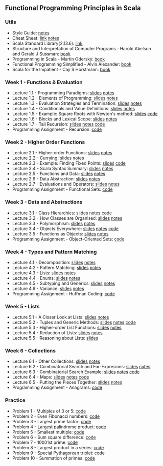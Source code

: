 ## Functional Programming Principles in Scala

### Utils
- Style Guide: [notes](https://github.com/mariasintea/Functional-Programming-in-Scala-Specialization/blob/main/utils/Style-Guide.pdf)
- Cheat Sheet: [link](https://github.com/lampepfl/progfun-wiki/blob/gh-pages/CheatSheet.md) [notes](https://github.com/mariasintea/Functional-Programming-in-Scala-Specialization/blob/main/utils/Cheat-Sheet.pdf)
- Scala Standard Library(2.13.6): [link](https://www.scala-lang.org/api/current/)
- Structure and Interpretation of Computer Programs - Harold Abelson and Gerald J Sussman: [book](https://mitpress.mit.edu/sites/default/files/sicp/full-text/book/book.html)
- Programming in Scala - Martin Odersky: [book](https://github.com/mariasintea/Functional-Programming-in-Scala-Specialization/blob/main/utils/Programming%20in%20Scala%2C%20Fourth%20Edition%20-%20Martin%20Odersky.pdf)
- Functional Programming Simplified - Alvin Alexander: [book](https://github.com/mariasintea/Functional-Programming-in-Scala-Specialization/blob/main/utils/Alvin%20Alexander%20-%20Functional%20Programming%2C%20Simplified_%20(Scala%20edition)%20(2017).pdf)
- Scala for the Impatient - Cay S Horstmann: [book](https://github.com/mariasintea/Functional-Programming-in-Scala-Specialization/blob/main/utils/Cay%20S.%20Horstmann%20-%20Scala%20for%20the%20Impatient-Addison-Wesley%20(2016).pdf)

### Week 1 - Functions & Evaluation
- Lecture 1.1 - Programming Paradigms: [slides](https://github.com/mariasintea/Functional-Programming-in-Scala-Specialization/blob/main/week-1/Lecture1.1-Programming-Paradigms.pdf) [notes](https://github.com/mariasintea/Functional-Programming-in-Scala-Specialization/blob/main/week-1/Lecture1.1-Programming-Paradigms-Notes.pdf)
- Lecture 1.2 - Elements of Programming: [slides](https://github.com/mariasintea/Functional-Programming-in-Scala-Specialization/blob/main/week-1/Lecture1.2-Elements-of-Programming.pdf) [notes](https://github.com/mariasintea/Functional-Programming-in-Scala-Specialization/blob/main/week-1/Lecture1.2-Elements-of-Programming-Notes.pdf)
- Lecture 1.3 - Evaluation Strategies and Termination: [slides](https://github.com/mariasintea/Functional-Programming-in-Scala-Specialization/blob/main/week-1/Lecture1.3-Evaluation-Strategies-and-Termination.pdf) [notes](https://github.com/mariasintea/Functional-Programming-in-Scala-Specialization/blob/main/week-1/Lecture1.3-Evaluation-Strategies-and-Termination-Notes.pdf)
- Lecture 1.4 - Conditionals and Value Definitions: [slides](https://github.com/mariasintea/Functional-Programming-in-Scala-Specialization/blob/main/week-1/Lecture1.4-Conditionals-and-Value-Definitions.pdf) [notes](https://github.com/mariasintea/Functional-Programming-in-Scala-Specialization/blob/main/week-1/Lecture1.4-Conditionals-and-Value-Definitions-Notes.pdf)
- Lecture 1.5 - Example: Square Roots with Newton's method: [slides](https://github.com/mariasintea/Functional-Programming-in-Scala-Specialization/blob/main/week-1/Lecture1.5-Example-Square-Roots-with-Newtons-Method.pdf) [code](https://github.com/mariasintea/Functional-Programming-in-Scala-Specialization/tree/main/week-1/SquareRoots-NewtonsMethod/src)
- Lecture 1.6 - Blocks and Lexical Scope: [slides](https://github.com/mariasintea/Functional-Programming-in-Scala-Specialization/blob/main/week-1/Lecture1.6-Blocks-and-Lexical-Scope.pdf) [notes](https://github.com/mariasintea/Functional-Programming-in-Scala-Specialization/blob/main/week-1/Lecture1.6-Blocks-and-Lexical-Scope-Notes.pdf)
- Lecture 1.7 - Tail Recursion: [slides](https://github.com/mariasintea/Functional-Programming-in-Scala-Specialization/blob/main/week-1/Lecture1.7-Tail-Recursion.pdf) [notes](https://github.com/mariasintea/Functional-Programming-in-Scala-Specialization/blob/main/week-1/Lecture1.7-Tail-Recursion-Notes.pdf) [code](https://github.com/mariasintea/Functional-Programming-in-Scala-Specialization/tree/main/week-1/Factorial-TailRecursion/src)
- Programming Assignment - Recursion: [code](https://github.com/mariasintea/Functional-Programming-in-Scala-Specialization/tree/main/week-1/Recursion/recfun/src)

### Week 2 - Higher Order Functions
- Lecture 2.1 - Higher-order Functions: [slides](https://github.com/mariasintea/Functional-Programming-in-Scala-Specialization/blob/main/week-2/Lecture2.1-Higher-Order-Functions.pdf) [notes](https://github.com/mariasintea/Functional-Programming-in-Scala-Specialization/blob/main/week-2/Lecture2.1-Higher-Order-Functions-Notes.pdf)
- Lecture 2.2 - Currying: [slides](https://github.com/mariasintea/Functional-Programming-in-Scala-Specialization/blob/main/week-2/Lecture2.2-Currying.pdf) [notes](https://github.com/mariasintea/Functional-Programming-in-Scala-Specialization/blob/main/week-2/Lecture2.2-Currying-Notes.pdf)
- Lecture 2.3 - Example: Finding Fixed Points: [slides](https://github.com/mariasintea/Functional-Programming-in-Scala-Specialization/blob/main/week-2/Lecture2.3-Example-Finding-Fixed-Points.pdf) [code](https://github.com/mariasintea/Functional-Programming-in-Scala-Specialization/tree/main/week-2/FixedPoints/src)
- Lecture 2.4 - Scala Syntax Summary: [slides](https://github.com/mariasintea/Functional-Programming-in-Scala-Specialization/blob/main/week-2/Lecture2.4-Scala-Syntax-Summary.pdf) [notes](https://github.com/mariasintea/Functional-Programming-in-Scala-Specialization/blob/main/week-2/Lecture2.4-Scala-Syntax-Summary-Notes.pdf)
- Lecture 2.5 - Functions and Data: [slides](https://github.com/mariasintea/Functional-Programming-in-Scala-Specialization/blob/main/week-2/Lecture2.5-Functions-and-Data.pdf) [notes](https://github.com/mariasintea/Functional-Programming-in-Scala-Specialization/blob/main/week-2/Lecture2.5-Functions-and-Data-Notes.pdf)
- Lecture 2.6 - Data Abstraction: [slides](https://github.com/mariasintea/Functional-Programming-in-Scala-Specialization/blob/main/week-2/Lecture2.6-Data-Abstraction.pdf) [notes](https://github.com/mariasintea/Functional-Programming-in-Scala-Specialization/blob/main/week-2/Lecture2.6-Data-Abstraction-Notes.pdf)
- Lecture 2.7 - Evaluations and Operators: [slides](https://github.com/mariasintea/Functional-Programming-in-Scala-Specialization/blob/main/week-2/Lecture2.7-Evaluation-and-Operators.pdf) [notes](https://github.com/mariasintea/Functional-Programming-in-Scala-Specialization/blob/main/week-2/Lecture2.7-Evaluation-and-Operators-Notes.pdf)
- Programming Assignment - Functional Sets: [code](https://github.com/mariasintea/Functional-Programming-in-Scala-Specialization/tree/main/week-2/Functional%20Sets/funsets/src)

### Week 3 - Data and Abstractions
- Lecture 3.1 - Class Hierarchies: [slides](https://github.com/mariasintea/Functional-Programming-in-Scala-Specialization/blob/main/week-3/Lecture3.1-Class-hierarchies.pdf) [notes](https://github.com/mariasintea/Functional-Programming-in-Scala-Specialization/blob/main/week-3/Lecture3.1-Class-Hierarchies-Notes.pdf) [code](https://github.com/mariasintea/Functional-Programming-in-Scala-Specialization/tree/main/week-3/sets/src)
- Lecture 3.2 - How Classes are Organised: [slides](https://github.com/mariasintea/Functional-Programming-in-Scala-Specialization/blob/main/week-3/Lecture3.2-How-Classes-are-Organized.pdf) [notes](https://github.com/mariasintea/Functional-Programming-in-Scala-Specialization/blob/main/week-3/Lecture3.2-How-Classes-are-Organized-Notes.pdf)
- Lecture 3.3 - Polymorphism: [slides](https://github.com/mariasintea/Functional-Programming-in-Scala-Specialization/blob/main/week-3/Lecture3.3-Polymorphism.pdf) [notes](https://github.com/mariasintea/Functional-Programming-in-Scala-Specialization/blob/main/week-3/Lecture3.3-Polymorphism-Notes.pdf)
- Lecture 3.4 - Objects Everywhere: [slides](https://github.com/mariasintea/Functional-Programming-in-Scala-Specialization/blob/main/week-3/Lecture3.4-Objects-Everywhere.pdf) [notes](https://github.com/mariasintea/Functional-Programming-in-Scala-Specialization/blob/main/week-3/Lecture3.4-Objects-Everywhere-Notes.pdf) [code](https://github.com/mariasintea/Functional-Programming-in-Scala-Specialization/tree/main/week-3/naturalNumbers/src)
- Lecture 3.5 - Functions as Objects: [slides](https://github.com/mariasintea/Functional-Programming-in-Scala-Specialization/blob/main/week-3/Lecture3.5-Functions-as-Objects.pdf) [notes](https://github.com/mariasintea/Functional-Programming-in-Scala-Specialization/blob/main/week-3/Lecture3.5-Functions-as-Objects-Notes.pdf)
- Programming Assignment - Object-Oriented Sets: [code](https://github.com/mariasintea/Functional-Programming-in-Scala-Specialization/tree/main/week-3/ObjectOrientedSets/objsets/src)

### Week 4 - Types and Pattern Matching
- Lecture 4.1 - Decomposition: [slides](https://github.com/mariasintea/Functional-Programming-in-Scala-Specialization/blob/main/week-4/Lecture4.1-Decomposition.pdf) [notes](https://github.com/mariasintea/Functional-Programming-in-Scala-Specialization/blob/main/week-4/Lecture4.1-Decomposition-Notes.pdf)
- Lecture 4.2 - Pattern Matching: [slides](https://github.com/mariasintea/Functional-Programming-in-Scala-Specialization/blob/main/week-4/Lecture4.2-Pattern-Matching.pdf) [notes](https://github.com/mariasintea/Functional-Programming-in-Scala-Specialization/blob/main/week-4/Lecture4.2-Pattern-Matching-Notes.pdf)
- Lecture 4.3 - Lists: [slides](https://github.com/mariasintea/Functional-Programming-in-Scala-Specialization/blob/main/week-4/Lecture4.3-Lists.pdf) [notes](https://github.com/mariasintea/Functional-Programming-in-Scala-Specialization/blob/main/week-4/Lecture4.3-Lists-Notes.pdf)
- Lecture 4.4 - Enums: [slides](https://github.com/mariasintea/Functional-Programming-in-Scala-Specialization/blob/main/week-4/Lecture4.4-Enums.pdf) [notes](https://github.com/mariasintea/Functional-Programming-in-Scala-Specialization/blob/main/week-4/Lecture4.4-Enums-Notes.pdf)
- Lecture 4.5 - Subtyping and Generics: [slides](https://github.com/mariasintea/Functional-Programming-in-Scala-Specialization/blob/main/week-4/Lecture4.5-Subtyping-and-Generics.pdf) [notes](https://github.com/mariasintea/Functional-Programming-in-Scala-Specialization/blob/main/week-4/Lecture4.5-Subtyping-and-Generics-Notes.pdf)
- Lecture 4.6 - Variance: [slides](https://github.com/mariasintea/Functional-Programming-in-Scala-Specialization/blob/main/week-4/Lecture4.6-Variance.pdf) [notes](https://github.com/mariasintea/Functional-Programming-in-Scala-Specialization/blob/main/week-4/Lecture4.6-Variance-Notes.pdf)
- Programming Assignment - Huffman Coding: [code](https://github.com/mariasintea/Functional-Programming-in-Scala-Specialization/tree/main/week-4/HuffmanCoding/patmat/src)

### Week 5 - Lists
- Lecture 5.1 - A Closer Look at Lists: [slides](https://github.com/mariasintea/Functional-Programming-in-Scala-Specialization/blob/main/week-5/Lecture5.1-A-Closer-Look-at-Lists.pdf) [notes](https://github.com/mariasintea/Functional-Programming-in-Scala-Specialization/blob/main/week-5/Lecture5.1-A-Closer-Look-at-Lists-Notes.pdf)
- Lecture 5.2 - Tuples and Generic Methods: [slides](https://github.com/mariasintea/Functional-Programming-Principles-in-Scala/blob/main/week-5/Lecture5.2-Tuples-and-Generic-Methods.pdf) [notes](https://github.com/mariasintea/Functional-Programming-Principles-in-Scala/blob/main/week-5/Lecture5.2-Tuples-and-Generic-Methods-Notes.pdf) [code](https://github.com/mariasintea/Functional-Programming-Principles-in-Scala/blob/main/week-5/MergeSort/src)
- Lecture 5.3 - Higher-order List Functions: [slides](https://github.com/mariasintea/Functional-Programming-Principles-in-Scala/blob/main/week-5/Lecture5.3-Higher-Order-List-Functions.pdf) [notes](https://github.com/mariasintea/Functional-Programming-Principles-in-Scala/blob/main/week-5/Lecture5.3-Higher-Order-List-Functions-Notes.pdf)
- Lecture 5.4 - Reduction of Lists: [slides](https://github.com/mariasintea/Functional-Programming-Principles-in-Scala/blob/main/week-5/Lecture5.4-Reduction-of-Lists.pdf) [notes](https://github.com/mariasintea/Functional-Programming-Principles-in-Scala/blob/main/week-5/Lecture5.4-Reduction-of-Lists-Notes.pdf)
- Lecture 5.5 - Reasoning about Lists: [slides](https://github.com/mariasintea/Functional-Programming-Principles-in-Scala/blob/main/week-5/Lecture5.5-Reasoning-about-Lists.pdf)

### Week 6 - Collections
- Lecture 6.1 - Other Collections: [slides](https://github.com/mariasintea/Functional-Programming-Principles-in-Scala/blob/main/week-6/Lecture6.1-Other-Collections.pdf) [notes](https://github.com/mariasintea/Functional-Programming-Principles-in-Scala/blob/main/week-6/Lecture6.1-Other-Collections-Notes.pdf)
- Lecture 6.2 - Combinatorial Search and For-Expresions: [slides](https://github.com/mariasintea/Functional-Programming-Principles-in-Scala/blob/main/week-6/Lecture6.2-Combinatorial-Search-and-For-Expressions.pdf) [notes](https://github.com/mariasintea/Functional-Programming-Principles-in-Scala/blob/main/week-6/Lecture6.2-Combinatorial-Search-and-For-Expressions-Notes.pdf)
- Lecture 6.3 - Combinatorial Search Example: [slides](https://github.com/mariasintea/Functional-Programming-Principles-in-Scala/blob/main/week-6/Lecture6.3-Combinatorial-Search-Example.pdf) [notes](https://github.com/mariasintea/Functional-Programming-Principles-in-Scala/blob/main/week-6/Lecture6.3-Sets-Notes.pdf) [code](https://github.com/mariasintea/Functional-Programming-Principles-in-Scala/tree/main/week-6/NQueens/src)
- Lecture 6.4 - Maps: [slides](https://github.com/mariasintea/Functional-Programming-Principles-in-Scala/blob/main/week-6/Lecture6.4-Maps.pdf) [notes](https://github.com/mariasintea/Functional-Programming-Principles-in-Scala/blob/main/week-6/Lecture6.4-Maps-Notes.pdf) [code](https://github.com/mariasintea/Functional-Programming-Principles-in-Scala/tree/main/week-6/Polynoms/src)
- Lecture 6.5 - Putting the Pieces Together: [slides]() [notes]()
- Programming Assignment - Anagrams: [code]()

### Practice
- Problem 1	- Multiples of 3 or 5: [code](https://github.com/mariasintea/Functional-Programming-in-Scala-Specialization/blob/main/practice/ProjectEulerProblems/src/main/scala/1-MultiplesOf3Or5.scala)
- Problem 2 -	Even Fibonacci numbers: [code](https://github.com/mariasintea/Functional-Programming-in-Scala-Specialization/blob/main/practice/ProjectEulerProblems/src/main/scala/2-EvenFibonacciNumbers.scala)	
- Problem 3 -	Largest prime factor: [code](https://github.com/mariasintea/Functional-Programming-in-Scala-Specialization/blob/main/practice/ProjectEulerProblems/src/main/scala/3-PrimeFactors.scala)
- Problem 4	- Largest palindrome product: [code](https://github.com/mariasintea/Functional-Programming-in-Scala-Specialization/blob/main/practice/ProjectEulerProblems/src/main/scala/4-LargestPalindromeProduct.scala)
- Problem 5 - Smallest multiple: [code](https://github.com/mariasintea/Functional-Programming-in-Scala-Specialization/blob/main/practice/ProjectEulerProblems/src/main/scala/5-SmallestMultiple.scala)
- Problem 6 -	Sum square difference: [code](https://github.com/mariasintea/Functional-Programming-in-Scala-Specialization/blob/main/practice/ProjectEulerProblems/src/main/scala/6-SumSquareDifference.scala)
- Problem 7 -	10001st prime: [code](https://github.com/mariasintea/Functional-Programming-in-Scala-Specialization/blob/main/practice/ProjectEulerProblems/src/main/scala/7-PrimeNumbers.scala)
- Problem 8 -	Largest product in a series: [code](https://github.com/mariasintea/Functional-Programming-in-Scala-Specialization/blob/main/practice/ProjectEulerProblems/src/main/scala/8-LargestProductInSeries.scala)
- Problem 9 -	Special Pythagorean triplet: [code](https://github.com/mariasintea/Functional-Programming-in-Scala-Specialization/blob/main/practice/ProjectEulerProblems/src/main/scala/9-SpecialPythagoreanTriplet.scala)
- Problem 10 - Summation of primes: [code](https://github.com/mariasintea/Functional-Programming-in-Scala-Specialization/blob/main/practice/ProjectEulerProblems/src/main/scala/10-SummationOfPrimes.scala)
